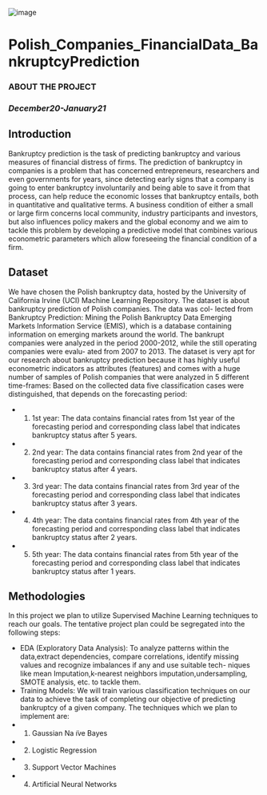 ![image](https://user-images.githubusercontent.com/35293088/128956343-0efcf9ed-0e77-48e3-8c88-b85aa6a4e6ea.png)
# Polish_Companies_FinancialData_BankruptcyPrediction
### ABOUT THE PROJECT

### *December20-January21*

## Introduction
Bankruptcy prediction is the task of predicting bankruptcy and various measures of financial distress of firms. The prediction of bankruptcy in companies is a problem that has concerned entrepreneurs, researchers and even governments for years, since detecting early signs that a company is going to enter bankruptcy involuntarily and being able to save it from that process, can help reduce the economic losses that bankruptcy entails, both in quantitative and qualitative terms. A business condition of either a small or large firm concerns local community, industry participants and investors, but also influences policy makers and the global economy and we aim to tackle this problem by developing a predictive model that combines various econometric parameters which allow foreseeing the financial condition of a firm.

## Dataset
We have chosen the Polish bankruptcy data, hosted by the University of California Irvine (UCI) Machine Learning Repository. The dataset is about bankruptcy prediction of Polish companies. The data was col- lected from Bankruptcy Prediction: Mining the Polish Bankruptcy Data Emerging Markets Information Service (EMIS), which is a database containing information on emerging markets around the world. The bankrupt companies were analyzed in the period 2000-2012, while the still operating companies were evalu- ated from 2007 to 2013. The dataset is very apt for our research about bankruptcy prediction because it has highly useful econometric indicators as attributes (features) and comes with a huge number of samples of Polish companies that were analyzed in 5 different time-frames: Based on the collected data five classification cases were distinguished, that depends on the forecasting period:
- 1. 1st year: The data contains financial rates from 1st year of the forecasting period and corresponding class label that indicates bankruptcy status after 5 years.
- 2. 2nd year: The data contains financial rates from 2nd year of the forecasting period and corresponding class label that indicates bankruptcy status after 4 years.
- 3. 3rd year: The data contains financial rates from 3rd year of the forecasting period and corresponding class label that indicates bankruptcy status after 3 years.
- 4. 4th year: The data contains financial rates from 4th year of the forecasting period and corresponding class label that indicates bankruptcy status after 2 years.
- 5. 5th year: The data contains financial rates from 5th year of the forecasting period and corresponding class label that indicates bankruptcy status after 1 years.


 ## Methodologies
In this project we plan to utilize Supervised Machine Learning techniques to reach our goals. The tentative project plan could be segregated into the following steps:
- EDA (Exploratory Data Analysis): To analyze patterns within the data,extract dependencies, compare correlations, identify missing values and recognize imbalances if any and use suitable tech- niques like mean Imputation,k-nearest neighbors imputation,undersampling, SMOTE analysis, etc. to tackle them.
- Training Models: We will train various classification techniques on our data to achieve the task of completing our objective of predicting bankruptcy of a given company. The techniques which we plan to implement are:
- 1. Gaussian Na ̈ıve Bayes
- 2. Logistic Regression
- 3. Support Vector Machines 
- 4. Artificial Neural Networks


